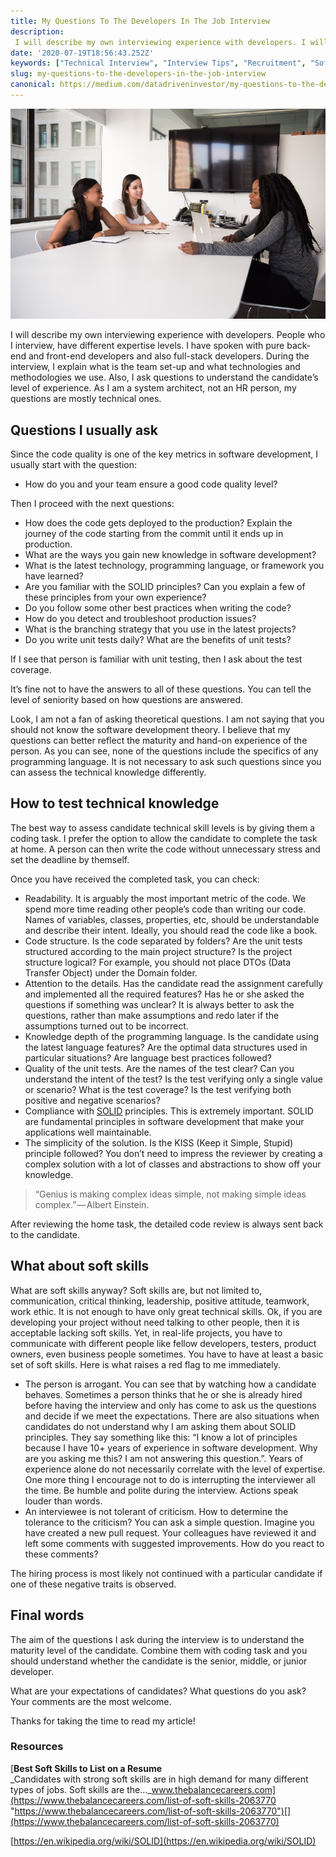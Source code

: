 ```yaml
---
title: My Questions To The Developers In The Job Interview
description:
 I will describe my own interviewing experience with developers. I will present the list of technical questions that I ask during the interview. I will also show the checklist of home task review criteria.
date: '2020-07-19T18:56:43.252Z'
keywords: ["Technical Interview", "Interview Tips", "Recruitment", "Software Development", "Hiring"]
slug: my-questions-to-the-developers-in-the-job-interview
canonical: https://medium.com/datadriveninvestor/my-questions-to-the-developers-in-the-job-interview-560a866b3bf0
---
```


![Photo by [Christina @ wocintechchat.com](https://unsplash.com/@wocintechchat?utm_source=medium&utm_medium=referral) on [Unsplash](https://unsplash.com?utm_source=medium&utm_medium=referral)](people-sitting-at-the-table-during-job-interview.jpg)

I will describe my own interviewing experience with developers. People who I interview, have different expertise levels. I have spoken with pure back-end and front-end developers and also full-stack developers. During the interview, I explain what is the team set-up and what technologies and methodologies we use. Also, I ask questions to understand the candidate’s level of experience. As I am a system architect, not an HR person, my questions are mostly technical ones.

## Questions I usually ask

Since the code quality is one of the key metrics in software development, I usually start with the question:

* How do you and your team ensure a good code quality level?

Then I proceed with the next questions:

* How does the code gets deployed to the production? Explain the journey of the code starting from the commit until it ends up in production.
* What are the ways you gain new knowledge in software development?
* What is the latest technology, programming language, or framework you have learned?
* Are you familiar with the SOLID principles? Can you explain a few of these principles from your own experience?
* Do you follow some other best practices when writing the code?
* How do you detect and troubleshoot production issues?
* What is the branching strategy that you use in the latest projects?
* Do you write unit tests daily? What are the benefits of unit tests?

If I see that person is familiar with unit testing, then I ask about the test coverage.

It’s fine not to have the answers to all of these questions. You can tell the level of seniority based on how questions are answered.

Look, I am not a fan of asking theoretical questions. I am not saying that you should not know the software development theory. I believe that my questions can better reflect the maturity and hand-on experience of the person. As you can see, none of the questions include the specifics of any programming language. It is not necessary to ask such questions since you can assess the technical knowledge differently.

## How to test technical knowledge

The best way to assess candidate technical skill levels is by giving them a coding task. I prefer the option to allow the candidate to complete the task at home. A person can then write the code without unnecessary stress and set the deadline by themself.

Once you have received the completed task, you can check:

* Readability. It is arguably the most important metric of the code. We spend more time reading other people’s code than writing our code. Names of variables, classes, properties, etc, should be understandable and describe their intent. Ideally, you should read the code like a book.
* Code structure. Is the code separated by folders? Are the unit tests structured according to the main project structure? Is the project structure logical? For example, you should not place DTOs (Data Transfer Object) under the Domain folder.
* Attention to the details. Has the candidate read the assignment carefully and implemented all the required features? Has he or she asked the questions if something was unclear? It is always better to ask the questions, rather than make assumptions and redo later if the assumptions turned out to be incorrect.
* Knowledge depth of the programming language. Is the candidate using the latest language features? Are the optimal data structures used in particular situations? Are language best practices followed?
* Quality of the unit tests. Are the names of the test clear? Can you understand the intent of the test? Is the test verifying only a single value or scenario? What is the test coverage? Is the test verifying both positive and negative scenarios?
* Compliance with [SOLID](https://en.wikipedia.org/wiki/SOLID) principles. This is extremely important. SOLID are fundamental principles in software development that make your applications well maintainable.
* The simplicity of the solution. Is the KISS (Keep it Simple, Stupid) principle followed? You don’t need to impress the reviewer by creating a complex solution with a lot of classes and abstractions to show off your knowledge.

> “Genius is making complex ideas simple, not making simple ideas complex.” — Albert Einstein.

After reviewing the home task, the detailed code review is always sent back to the candidate.

## What about soft skills

What are soft skills anyway? Soft skills are, but not limited to, communication, critical thinking, leadership, positive attitude, teamwork, work ethic. It is not enough to have only great technical skills. Ok, if you are developing your project without need talking to other people, then it is acceptable lacking soft skills. Yet, in real-life projects, you have to communicate with different people like fellow developers, testers, product owners, even business people sometimes. You have to have at least a basic set of soft skills. Here is what raises a red flag to me immediately.

* The person is arrogant.
  You can see that by watching how a candidate behaves. Sometimes a person thinks that he or she is already hired before having the interview and only has come to ask us the questions and decide if we meet the expectations. There are also situations when candidates do not understand why I am asking them about SOLID principles. They say something like this: “I know a lot of principles because I have 10+ years of experience in software development. Why are you asking me this? I am not answering this question.”. Years of experience alone do not necessarily correlate with the level of expertise. One more thing I encourage not to do is interrupting the interviewer all the time. Be humble and polite during the interview. Actions speak louder than words.
* An interviewee is not tolerant of criticism.
  How to determine the tolerance to the criticism? You can ask a simple question. Imagine you have created a new pull request. Your colleagues have reviewed it and left some comments with suggested improvements. How do you react to these comments?

The hiring process is most likely not continued with a particular candidate if one of these negative traits is observed.

## Final words

The aim of the questions I ask during the interview is to understand the maturity level of the candidate. Combine them with coding task and you should understand whether the candidate is the senior, middle, or junior developer.

What are your expectations of candidates? What questions do you ask? Your comments are the most welcome.

Thanks for taking the time to read my article!

### Resources

[**Best Soft Skills to List on a Resume**  
_Candidates with strong soft skills are in high demand for many different types of jobs. Soft skills are the…_www.thebalancecareers.com](https://www.thebalancecareers.com/list-of-soft-skills-2063770 "https://www.thebalancecareers.com/list-of-soft-skills-2063770")[](https://www.thebalancecareers.com/list-of-soft-skills-2063770)

[https://en.wikipedia.org/wiki/SOLID](https://en.wikipedia.org/wiki/SOLID)